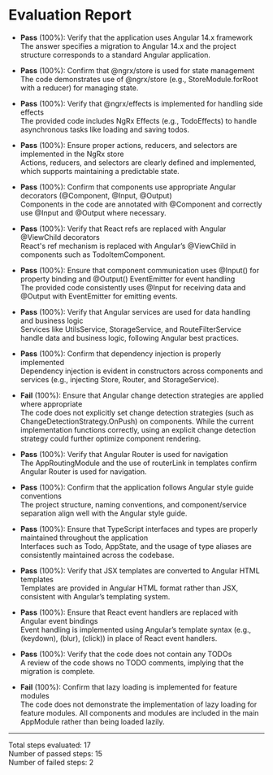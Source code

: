 # Evaluation Report

- **Pass** (100%): Verify that the application uses Angular 14.x framework  
  The answer specifies a migration to Angular 14.x and the project structure corresponds to a standard Angular application.

- **Pass** (100%): Confirm that @ngrx/store is used for state management  
  The code demonstrates use of @ngrx/store (e.g., StoreModule.forRoot with a reducer) for managing state.

- **Pass** (100%): Verify that @ngrx/effects is implemented for handling side effects  
  The provided code includes NgRx Effects (e.g., TodoEffects) to handle asynchronous tasks like loading and saving todos.

- **Pass** (100%): Ensure proper actions, reducers, and selectors are implemented in the NgRx store  
  Actions, reducers, and selectors are clearly defined and implemented, which supports maintaining a predictable state.

- **Pass** (100%): Confirm that components use appropriate Angular decorators (@Component, @Input, @Output)  
  Components in the code are annotated with @Component and correctly use @Input and @Output where necessary.

- **Pass** (100%): Verify that React refs are replaced with Angular @ViewChild decorators  
  React's ref mechanism is replaced with Angular’s @ViewChild in components such as TodoItemComponent.

- **Pass** (100%): Ensure that component communication uses @Input() for property binding and @Output() EventEmitter for event handling  
  The provided code consistently uses @Input for receiving data and @Output with EventEmitter for emitting events.

- **Pass** (100%): Verify that Angular services are used for data handling and business logic  
  Services like UtilsService, StorageService, and RouteFilterService handle data and business logic, following Angular best practices.

- **Pass** (100%): Confirm that dependency injection is properly implemented  
  Dependency injection is evident in constructors across components and services (e.g., injecting Store, Router, and StorageService).

- **Fail** (100%): Ensure that Angular change detection strategies are applied where appropriate  
  The code does not explicitly set change detection strategies (such as ChangeDetectionStrategy.OnPush) on components. While the current implementation functions correctly, using an explicit change detection strategy could further optimize component rendering.

- **Pass** (100%): Verify that Angular Router is used for navigation  
  The AppRoutingModule and the use of routerLink in templates confirm Angular Router is used for navigation.

- **Pass** (100%): Confirm that the application follows Angular style guide conventions  
  The project structure, naming conventions, and component/service separation align well with the Angular style guide.

- **Pass** (100%): Ensure that TypeScript interfaces and types are properly maintained throughout the application  
  Interfaces such as Todo, AppState, and the usage of type aliases are consistently maintained across the codebase.

- **Pass** (100%): Verify that JSX templates are converted to Angular HTML templates  
  Templates are provided in Angular HTML format rather than JSX, consistent with Angular’s templating system.

- **Pass** (100%): Ensure that React event handlers are replaced with Angular event bindings  
  Event handling is implemented using Angular’s template syntax (e.g., (keydown), (blur), (click)) in place of React event handlers.

- **Pass** (100%): Verify that the code does not contain any TODOs  
  A review of the code shows no TODO comments, implying that the migration is complete.

- **Fail** (100%): Confirm that lazy loading is implemented for feature modules  
  The code does not demonstrate the implementation of lazy loading for feature modules. All components and modules are included in the main AppModule rather than being loaded lazily.

---

Total steps evaluated: 17  
Number of passed steps: 15  
Number of failed steps: 2